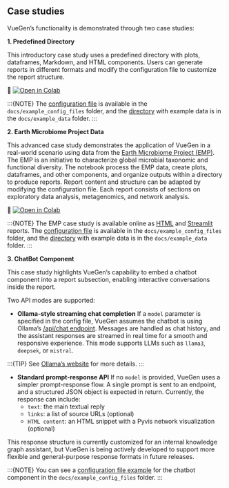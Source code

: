 ## Case studies

VueGen’s functionality is demonstrated through two case studies:

**1. Predefined Directory**

This introductory case study uses a predefined directory with plots, dataframes, Markdown, and HTML components. Users can generate reports in different formats and modify the configuration file to customize the report structure.

🔗 [![Open in Colab](https://colab.research.google.com/assets/colab-badge.svg)](https://colab.research.google.com/github/Multiomics-Analytics-Group/vuegen/blob/main/docs/vuegen_basic_case_study.ipynb)

:::{NOTE}
The [configuration file](https://github.com/Multiomics-Analytics-Group/vuegen/blob/main/docs/example_config_files/Basic_example_vuegen_demo_notebook_config.yaml) is available in the `docs/example_config_files` folder, and the [directory](https://github.com/Multiomics-Analytics-Group/vuegen/blob/main/docs/example_data/Basic_example_vuegen_demo_notebook) with example data is in the `docs/example_data` folder.
:::


**2. Earth Microbiome Project Data**

This advanced case study demonstrates the application of VueGen in a real-world scenario using data from the [Earth Microbiome Project (EMP)](https://earthmicrobiome.org/). The EMP is an initiative to characterize global microbial taxonomic and functional diversity. The notebook process the EMP data, create plots, dataframes, and other components, and organize outputs within a directory to produce reports. Report content and structure can be adapted by modifying the configuration file. Each report consists of sections on exploratory data analysis, metagenomics, and network analysis.

🔗 [![Open in Colab](https://colab.research.google.com/assets/colab-badge.svg)](https://colab.research.google.com/github/Multiomics-Analytics-Group/vuegen/blob/main/docs/vuegen_case_study_earth_microbiome.ipynb)

:::{NOTE}
The EMP case study is available online as [HTML](https://multiomics-analytics-group.github.io/vuegen/) and [Streamlit](https://earth-microbiome-vuegen-demo.streamlit.app/) reports.
The [configuration file](https://github.com/Multiomics-Analytics-Group/vuegen/blob/main/docs/example_config_files/Earth_microbiome_vuegen_demo_notebook_config) is available in the `docs/example_config_files` folder, and the [directory](https://github.com/Multiomics-Analytics-Group/vuegen/blob/main/docs/example_data/Earth_microbiome_vuegen_demo_notebook) with example data is in the `docs/example_data` folder.
:::


**3. ChatBot Component**

This case study highlights VueGen’s capability to embed a chatbot component into a report subsection, 
enabling interactive conversations inside the report.

Two API modes are supported:

- **Ollama-style streaming chat completion**
If a `model` parameter is specified in the config file, VueGen assumes the chatbot is using Ollama’s [/api/chat endpoint](https://github.com/ollama/ollama/blob/main/docs/api.md#generate-a-chat-completion). 
Messages are handled as chat history, and the assistant responses are streamed in real time for a smooth and responsive experience. 
This mode supports LLMs such as `llama3`, `deepsek`, or `mistral`. 

:::{TIP}
See [Ollama’s website](https://ollama.com/) for more details.
:::


- **Standard prompt-response API**
If no `model` is provided, VueGen uses a simpler prompt-response flow. 
A single prompt is sent to an endpoint, and a structured JSON object is expected in return.
Currently, the response can include:
  - `text`: the main textual reply
  - `links`: a list of source URLs (optional)
  - `HTML content`: an HTML snippet with a Pyvis network visualization (optional)

This response structure is currently customized for an internal knowledge graph assistant, but VueGen is being actively developed 
to support more flexible and general-purpose response formats in future releases.

:::{NOTE}
You can see a [configuration file example](https://github.com/Multiomics-Analytics-Group/vuegen/blob/main/docs/example_config_files/Chatbot_example_config.yaml) for the chatbot component in the `docs/example_config_files` folder.
:::
